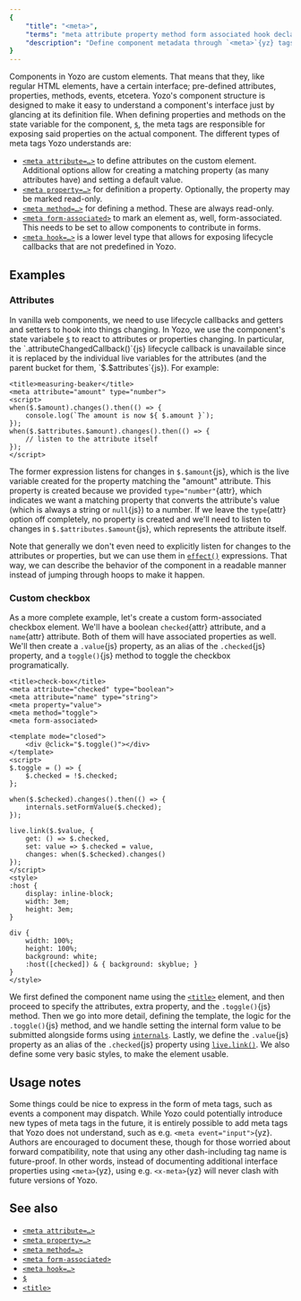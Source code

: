 ```yaml
---
{
	"title": "<meta>",
	"terms": "meta attribute property method form associated hook declar defin interface document",
	"description": "Define component metadata through `<meta>`{yz} tags, such as attributes, properties, methods, and more."
}
---
```


Components in Yozo are custom elements. That means that they, like regular HTML elements, have a certain interface; pre-defined attributes, properties, methods, events, etcetera. Yozo's component structure is designed to make it easy to understand a component's interface just by glancing at its definition file. When defining properties and methods on the state variable for the component, [`$`](/docs/components/$/), the meta tags are responsible for exposing said properties on the actual component. The different types of meta tags Yozo understands are:

- [`<meta attribute=…>`](/docs/components/meta/attribute/) to define attributes on the custom element. Additional options allow for creating a matching property (as many attributes have) and setting a default value.
- [`<meta property=…>`](/docs/components/meta/property/) for definition a property. Optionally, the property may be marked read-only.
- [`<meta method=…>`](/docs/components/meta/method/) for defining a method. These are always read-only.
- [`<meta form-associated>`](/docs/components/meta/form-associated/) to mark an element as, well, form-associated. This needs to be set to allow components to contribute in forms.
- [`<meta hook=…>`](/docs/components/meta/hook/) is a lower level type that allows for exposing lifecycle callbacks that are not predefined in Yozo.

## Examples

### Attributes

In vanilla web components, we need to use lifecycle callbacks and getters and setters to hook into things changing. In Yozo, we use the component's state variabele [`$`](/docs/components/$/) to react to attributes or properties changing. In particular, the `.attributeChangedCallback()`{js} lifecycle callback is unavailable since it is replaced by the individual live variables for the attributes (and the parent bucket for them, `$.$attributes`{js}). For example:

```yz
<title>measuring-beaker</title>
<meta attribute="amount" type="number">
<script>
when($.$amount).changes().then(() => {
	console.log(`The amount is now ${ $.amount }`);
});
when($.$attributes.$amount).changes().then(() => {
	// listen to the attribute itself
});
</script>
```

The former expression listens for changes in `$.$amount`{js}, which is the live variable created for the property matching the "amount" attribute. This property is created because we provided `type="number"`{attr}, which indicates we want a matching property that converts the attribute's value (which is always a string or `null`{js}) to a number. If we leave the `type`{attr} option off completely, no property is created and we'll need to listen to changes in `$.$attributes.$amount`{js}, which represents the attribute itself.

Note that generally we don't even need to explicitly listen for changes to the attributes or properties, but we can use them in [`effect()`](/docs/effect/) expressions. That way, we can describe the behavior of the component in a readable manner instead of jumping through hoops to make it happen.

### Custom checkbox

As a more complete example, let's create a custom form-associated checkbox element. We'll have a boolean `checked`{attr} attribute, and a `name`{attr} attribute. Both of them will have associated properties as well. We'll then create a `.value`{js} property, as an alias of the `.checked`{js} property, and a `toggle()`{js} method to toggle the checkbox programatically.

```yz
<title>check-box</title>
<meta attribute="checked" type="boolean">
<meta attribute="name" type="string">
<meta property="value">
<meta method="toggle">
<meta form-associated>

<template mode="closed">
	<div @click="$.toggle()"></div>
</template>
<script>
$.toggle = () => {
	$.checked = !$.checked;
};

when($.$checked).changes().then(() => {
	internals.setFormValue($.checked);
});

live.link($.$value, {
	get: () => $.checked,
	set: value => $.checked = value,
	changes: when($.$checked).changes()
});
</script>
<style>
:host {
	display: inline-block;
	width: 3em;
	height: 3em;
}

div {
	width: 100%;
	height: 100%;
	background: white;
	:host([checked]) & { background: skyblue; }
}
</style>
```

We first defined the component name using the [`<title>`](/docs/components/title/) element, and then proceed to specify the attributes, extra property, and the `.toggle()`{js} method. Then we go into more detail, defining the template, the logic for the `.toggle()`{js} method, and we handle setting the internal form value to be submitted alongside forms using [`internals`](/docs/components/internals/). Lastly, we define the `.value`{js} property as an alias of the `.checked`{js} property using [`live.link()`](/docs/live/link/). We also define some very basic styles, to make the element usable.

## Usage notes

Some things could be nice to express in the form of meta tags, such as events a component may dispatch. While Yozo could potentially introduce new types of meta tags in the future, it is entirely possible to add meta tags that Yozo does not understand, such as e.g. `<meta event="input">`{yz}. Authors are encouraged to document these, though for those worried about forward compatibility, note that using any other dash-including tag name is future-proof. In other words, instead of documenting additional interface properties using `<meta>`{yz}, using e.g. `<x-meta>`{yz} will never clash with future versions of Yozo.

## See also

- [`<meta attribute=…>`](/docs/components/meta/attribute/)
- [`<meta property=…>`](/docs/components/meta/property/)
- [`<meta method=…>`](/docs/components/meta/method/)
- [`<meta form-associated>`](/docs/components/meta/form-associated/)
- [`<meta hook=…>`](/docs/components/meta/hook/)
- [`$`](/docs/components/$/)
- [`<title>`](/docs/components/title/)
